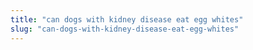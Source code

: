```yaml
---
title: "can dogs with kidney disease eat egg whites"
slug: "can-dogs-with-kidney-disease-eat-egg-whites"
---
```


